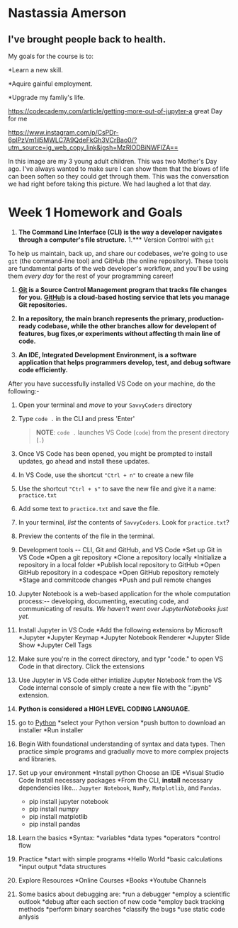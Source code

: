 # Nastassia Amerson #

## I've brought people back to __health__. ##
My goals for the course is to:

  *Learn a new skill.
  
  *Aquire gainful employment.
  
  *Upgrade my famliy's life.

  https://codecademy.com/article/getting-more-out-of-jupyter-a great Day for me
  
  https://www.instagram.com/p/CsPDr-6plPzVm1iI5MWLC7A9QdeFkGh3VCrBao0/?utm_source=ig_web_copy_link&igsh=MzRlODBiNWFlZA==

  In this image are my 3 young adult children. This was two Mother's Day ago. I've always wanted to make sure I can show them that the blows of life can been soften so they could get through them.  This was the conversation we had right before taking this picture. We had laughed a lot that day. 

  # Week 1 Homework and Goals

1. **The Command Line Interface (CLI) is the way a developer navigates through a computer's file structure.**
1.*** Version Control with `git`

To help us maintain, back up, and share our codebases, we're going to use `git` (the command-line tool) and GitHub (the online repository). These tools are fundamental parts of the web developer's workflow, and you'll be using them _every day_ for the rest of your programming career!

1. **[Git](https://git-scm.com/doc) is a Source Control Management program that tracks file changes for you.**
**[GitHub](https://docs.github.com/en) is a cloud-based hosting service that lets you manage Git repositories.**

1. **In a repository, the main branch represents the primary, production-ready codebase, while the other branches allow for developent of features, bug fixes,or experiments without affecting th main line of code.**

1. **An IDE, Integrated Development Environment, is a software application that helps programmers develop, test, and debug software code efficiently.**

After you have successfully installed VS Code on your machine, do the following:-

1. Open your terminal and _move_ to your `SavvyCoders` directory
1. Type `code .` in the CLI and press 'Enter'

   > **NOTE**: `code .` launches VS Code (`code`) from the present directory (`.`)
1. Once VS Code has been opened, you might be prompted to install updates, go ahead and install these updates.

1. In VS Code, use the shortcut `"Ctrl + n"` to create a new file
1. Use the shortcut `"Ctrl + s"` to save the new file and give it a name: `practice.txt`
1. Add some text to `practice.txt` and save the file.
1. In your terminal, _list_ the contents of `SavvyCoders`. Look for `practice.txt`?
1. Preview the contents of the file in the terminal.
1. Development tools -- CLI, Git and GitHub, and VS Code
    *Set up Git in VS Code
    *Open a git repository
        *Clone a repository locally
        *Initialize a repository in a local folder
        *Publish local repository to GitHub
    *Open GitHub repository in a codespace
    *Open GitHub repository remotely
    *Stage and commitcode changes
        *Push and pull remote changes

1. Jupyter Notebook is a web-based application for the whole computation process:-- developing, documenting, executing code, and communicating of results.
    _We haven't went over JupyterNotebooks just yet._

1. Install Jupyter in VS Code
    *Add the following extensions by Microsoft
        *Jupyter
        *Jupyter Keymap
        *Jupyter Notebook Renderer
        *Jupyter Slide Show
        *Jupyter Cell Tags

1. Make sure you're in the correct directory, and typr "code." to open VS Code in that directory. Click the extensions

1. Use Jupyter in VS Code either intialize Jupyter Notebook from the VS Code internal console of simply create a new file with the ".ipynb" extension.

1. **Python is considered a HIGH LEVEL CODING  LANGUAGE.**
1. go to [Python](www.python.org/downloads/)
    *select your Python version
    *push button to download an installer
    *Run installer

1. Begin With foundational understanding of syntax and data types. Then practice simple programs and gradually move to more complex projects and libraries.
1. Set up your environment
    *Install python
Choose an IDE
    *Visual Studio Code
Install necessary packages
    *From the CLI, **install** necessary dependencies like... `Jupyter Notebook`, `NumPy`, `Matplotlib`, and `Pandas`.

   - pip install jupyter notebook
   - pip install numpy
   - pip install matplotlib
   - pip install pandas

1. Learn the basics
    *Syntax:
    *variables
    *data types
    *operators
    *control flow

1. Practice
    *start with simple programs
        *Hello World
        *basic calculations
        *input output
        *data structures

1. Explore Resources
    *Online Courses
    *Books
    *Youtube Channels
1. Some basics about debugging are:
    *run a debugger
    *employ a scientific outlook
    *debug after each section of new code
    *employ back tracking methods
    *perform binary searches
    *classify the bugs
    *use static code anlysis
